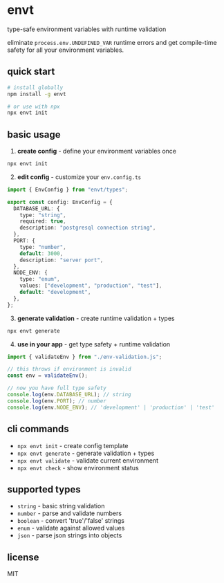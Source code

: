 # envt

type-safe environment variables with runtime validation

eliminate `process.env.UNDEFINED_VAR` runtime errors and get compile-time safety for all your environment variables.

## quick start

```bash
# install globally
npm install -g envt

# or use with npx
npx envt init
```

## basic usage

1. **create config** - define your environment variables once

```bash
npx envt init
```

2. **edit config** - customize your `env.config.ts`

```typescript
import { EnvConfig } from "envt/types";

export const config: EnvConfig = {
  DATABASE_URL: {
    type: "string",
    required: true,
    description: "postgresql connection string",
  },
  PORT: {
    type: "number",
    default: 3000,
    description: "server port",
  },
  NODE_ENV: {
    type: "enum",
    values: ["development", "production", "test"],
    default: "development",
  },
};
```

3. **generate validation** - create runtime validation + types

```bash
npx envt generate
```

4. **use in your app** - get type safety + runtime validation

```typescript
import { validateEnv } from "./env-validation.js";

// this throws if environment is invalid
const env = validateEnv();

// now you have full type safety
console.log(env.DATABASE_URL); // string
console.log(env.PORT); // number
console.log(env.NODE_ENV); // 'development' | 'production' | 'test'
```

## cli commands

- `npx envt init` - create config template
- `npx envt generate` - generate validation + types
- `npx envt validate` - validate current environment
- `npx envt check` - show environment status

## supported types

- `string` - basic string validation
- `number` - parse and validate numbers
- `boolean` - convert 'true'/'false' strings
- `enum` - validate against allowed values
- `json` - parse json strings into objects

## license

MIT
